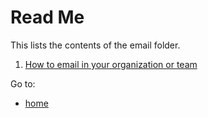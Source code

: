 # Read Me

This lists the contents of the email folder.

1. [How to email in your organization or team](email/how-to-email-org.md)

Go to:
- [home](root/README.md)
